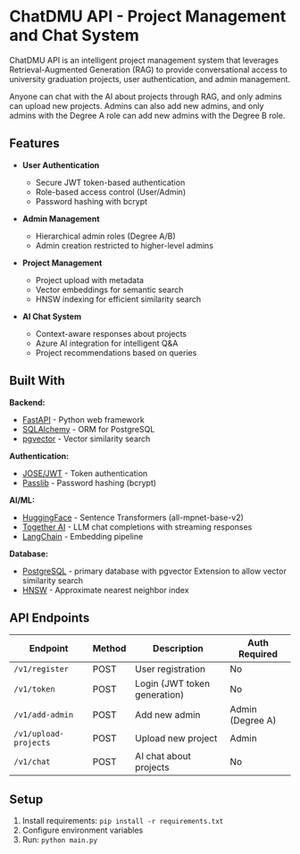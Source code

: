 # ChatDMU API - Project Management and Chat System

ChatDMU API is an intelligent project management system that leverages Retrieval-Augmented Generation (RAG) to provide conversational access to university graduation projects, user authentication, and admin management.

Anyone can chat with the AI about projects through RAG, and only admins can upload new projects. Admins can also add new admins, and only admins with the Degree A role can add new admins with the Degree B role.

## Features

- **User Authentication**
  - Secure JWT token-based authentication
  - Role-based access control (User/Admin)
  - Password hashing with bcrypt

- **Admin Management**
  - Hierarchical admin roles (Degree A/B)
  - Admin creation restricted to higher-level admins

- **Project Management**
  - Project upload with metadata
  - Vector embeddings for semantic search
  - HNSW indexing for efficient similarity search

- **AI Chat System**
  - Context-aware responses about projects
  - Azure AI integration for intelligent Q&A
  - Project recommendations based on queries

## Built With

**Backend:**
- [FastAPI](https://fastapi.tiangolo.com/) - Python web framework
- [SQLAlchemy](https://www.sqlalchemy.org/) - ORM for PostgreSQL
- [pgvector](https://github.com/pgvector/pgvector) - Vector similarity search

**Authentication:**
- [JOSE/JWT](https://python-jose.readthedocs.io/) - Token authentication
- [Passlib](https://passlib.readthedocs.io/) - Password hashing (bcrypt)

**AI/ML:**
- [HuggingFace](https://huggingface.co/) - Sentence Transformers (all-mpnet-base-v2)
- [Together AI](https://api.together.ai) - LLM chat completions with streaming responses
- [LangChain](https://python.langchain.com/) - Embedding pipeline

**Database:**
- [PostgreSQL](https://www.postgresql.org/) - primary database with pgvector Extension to allow vector similarity search
- [HNSW](https://github.com/pgvector/pgvector#hnsw) - Approximate nearest neighbor index

## API Endpoints

| Endpoint | Method | Description | Auth Required |
|----------|--------|-------------|---------------|
| `/v1/register` | POST | User registration | No |
| `/v1/token` | POST | Login (JWT token generation) | No |
| `/v1/add-admin` | POST | Add new admin | Admin (Degree A) |
| `/v1/upload-projects` | POST | Upload new project | Admin |
| `/v1/chat` | POST | AI chat about projects | No |

## Setup
1. Install requirements: `pip install -r requirements.txt`
2. Configure environment variables
3. Run: `python main.py`